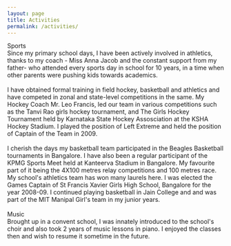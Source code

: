 ```yaml
---
layout: page
title: Activities
permalink: /activities/
---
```


<span style="text-align: justify;">
Sports<br/>
Since my primary school days, I have been actively involved in athletics, thanks to my coach - Miss Anna Jacob and the constant support from my father- who attended every sports day in school for 10 years, in a time when other parents were pushing kids towards academics. 
<br/>
<br/>
I have obtained formal training in field hockey, basketball and athletics and have competed in zonal and state-level competitions in the same. My Hockey Coach Mr. Leo Francis, led our team in various competitions such as the Tanvi Rao girls hockey tournament, and The Girls Hockey Tournament held by Karnataka State Hockey Assosciation at the KSHA Hockey Stadium. I played the position of Left Extreme and held the position of Captain of the Team in 2009. 
<br/>
<br/>
I cherish the days my basketball team participated in the Beagles Basketball tournaments in Bangalore. I have also been a regular participant of the KPMG Sports Meet held at Kanteerva Stadium in Bangalore. My favourite part of it being the 4X100 metres relay competitions and 100 metres race. My school's athletics team has won many laurels here. I was elected the Games Captain of St Francis Xavier Girls High School, Bangalore for the year 2008-09. I continued playing basketball in Jain College and and was part of the MIT Manipal Girl's team in my junior years.
<br/>
<br/>
Music<br/>
Brought up in a convent school, I was innately introduced to the school's choir and also took 2 years of music lessons in piano. I enjoyed the classes then and wish to resume it sometime in the future.
<br/>
<br/>
<br/>
</span>
